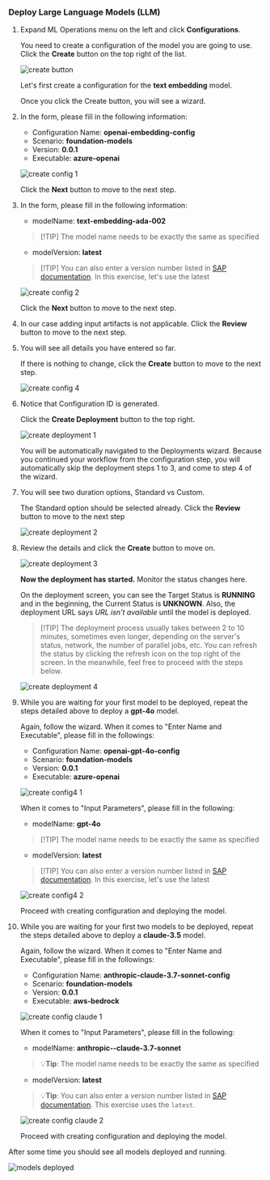 ### Deploy Large Language Models (LLM) 

1. Expand ML Operations menu on the left and click **Configurations**. 
    
    You need to create a configuration of the model you are going to use. Click the **Create** button on the top right of the list.

    ![create button](img/create-config-button.png)

    Let's first create a configuration for the **text embedding** model.

    Once you click the Create button, you will see a wizard.  

2. In the form, please fill in the following information:

   - Configuration Name: **openai-embedding-config**
   - Scenario: **foundation-models**
   - Version: **0.0.1**
   - Executable: **azure-openai**

   ![create config 1](img/emb-01.png)

    Click the **Next** button to move to the next step. 

3. In the form, please fill in the following information:

   - modelName: **text-embedding-ada-002** 
   > [!TIP] The model name needs to be exactly the same as specified
   - modelVersion: **latest** 
   > [!TIP] You can also enter a version number listed in <a href="https://me.sap.com/notes/3437766" target="_blank">SAP documentation</a>. In this exercise, let's use the latest

   ![create config 2](img/emb-02.png)


   Click the **Next** button to move to the next step.  

4. In our case adding input artifacts is not applicable. Click the **Review** button to move to the next step.

5. You will see all details you have entered so far. 
    
    If there is nothing to change, click the **Create** button to move to the next step. 

    ![create config 4](img/emb-03.png)

6. Notice that Configuration ID is generated.
 
    Click the **Create Deployment** button to the top right.

    ![create deployment 1](img/emb-04.png)

    You will be automatically navigated to the Deployments wizard. 
    Because you continued your workflow from the configuration step, you will automatically skip the deployment steps 1 to 3, and come to step 4 of the wizard. 

7. You will see two duration options, Standard vs Custom.  
   
    The Standard option should be selected already. Click the **Review** button to move to the next step

    ![create deployment 2](img/emb-04-2.png)

8. Review the details and click the **Create** button to move on. 

    ![create deployment 3](img/emb-05.png)

    **Now the deployment has started.** Monitor the status changes here. 

    On the deployment screen, you can see the Target Status is **RUNNING** and in the beginning, the Current Status is **UNKNOWN**.  Also, the deployment URL says *URL isn't available* until the model is deployed. 

    > [!TIP] The deployment process usually takes between 2 to 10 minutes, sometimes even longer, depending on the server's status, network, the number of parallel jobs, etc.  You can refresh the status by clicking the refresh icon on the top right of the screen. In the meanwhile, feel free to proceed with the steps below.

    ![create deployment 4](img/emb-06.png)

9. While you are waiting for your first model to be deployed, repeat the steps detailed above to deploy a **gpt-4o** model. 

    Again, follow the wizard. When it comes to "Enter Name and Executable", please fill in the followings:

    - Configuration Name: **openai-gpt-4o-config**
    - Scenario: **foundation-models**
    - Version: **0.0.1**
    - Executable: **azure-openai**

    ![create config4 1](img/gpt4-c1.png)

    When it comes to "Input Parameters", please fill in the following:

    - modelName: **gpt-4o** 
    > [!TIP] The model name needs to be exactly the same as specified
    - modelVersion: **latest** 
    > [!TIP] You can also enter a version number listed in <a href="https://me.sap.com/notes/3437766" target="_blank">SAP documentation</a>. In this exercise, let's use the latest

    ![create config4 2](img/gpt4-c2.png)

    Proceed with creating configuration and deploying the model.


10. While you are waiting for your first two models to be deployed, repeat the steps detailed above to deploy a **claude-3.5** model. 

    Again, follow the wizard. When it comes to "Enter Name and Executable", please fill in the followings:

    - Configuration Name: **anthropic-claude-3.7-sonnet-config**
    - Scenario: **foundation-models**
    - Version: **0.0.1**
    - Executable: **aws-bedrock**

    ![create config claude 1](img/dp-1-claude35.png) 

    When it comes to "Input Parameters", please fill in the following:

    - modelName: **anthropic--claude-3.7-sonnet** 
    >💡**Tip**: The model name needs to be exactly the same as specified
    - modelVersion: **latest** 
    >💡**Tip**: You can also enter a version number listed in <a href="https://me.sap.com/notes/3437766" target="_blank">SAP documentation</a>. This exercise uses the `latest`.

    ![create config claude 2](img/dp-2-claude35.png) 

    Proceed with creating configuration and deploying the model.

After some time you should see all models deployed and running. 

![models deployed](img/dp-4-all-models.png)


